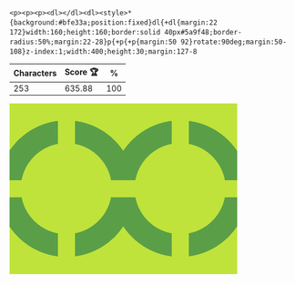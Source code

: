`<p><p><p><dl></dl><dl><style>*{background:#bfe33a;position:fixed}dl{+dl{margin:22 172}width:160;height:160;border:solid 40px#5a9f48;border-radius:50%;margin:22-28}p{+p{+p{margin:50 92}rotate:90deg;margin:50-108}z-index:1;width:400;height:30;margin:127-8`

| Characters | Score 🏆 | %   |
| ---------- | -------- | --- |
| 253        | 635.88   | 100 |

![](/2025/Mar2025/12/20250312.png)
